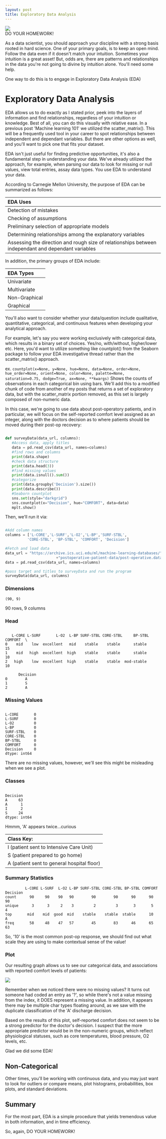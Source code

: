 ```yaml
---
layout: post
title: Exploratory Data Analysis
---
```

<img src="/Images/EDA_Cave.jpg" class="block"/><br>
DO YOUR HOMEWORK!

As a data scientist, you should approach your discipline with a strong basis rooted in hard science. One of 
your primary goals, is to keep an open mind. Follow the data even if it doesn't match your 
intuition. Sometimes your intuition is a great asset! But, odds are, there are patterns and 
relationships in the data you're not going to divine by intuition alone. You'll need some help.

One way to do this is to engage in Exploratory Data Analysis (EDA)


# Exploratory Data Analysis 

EDA allows us to do exactly as I stated prior, peek into the layers of information and find 
relationships, regardless of your intuition or knowledge. Best of all, you can do this 
visually with relative ease. In a previous post 'Machine learning 101' we utilized the 
scatter_matrix(). This will be a frequently used tool in your career to spot relationships 
between independent and dependant variables. But there are other options as well, and 
you'll want to pick one that fits your dataset.

EDA isn't just useful for finding predictive opportunities, it's also a fundamental step in understanding your data.
We've already utilized the approach, for example, when parsing our data to look for missing or null values, 
view total entries, assay data types. You use EDA to understand your data.

According to Carnegie Mellon University, the purpose of EDA can be summarized as follows:

|EDA Uses|
|:--------|
|Detection of mistakes|
|Checking of assumptions|
|Preliminary selection of appropriate models|
|Determining relationships among the explanatory variables|
|Assessing the direction and rough size of relationships between independant and dependant variables|

In addition, the primary groups of EDA include:

|EDA Types|
|:--------|
|Univariate|
|Multivariate|
|Non-Graphical|
|Graphical|

You'll also want to consider whether your data/question include qualitative, 
quantitative, categorical, and continuous features when developing your analytical approach. 

For example, let's say you were working exclusively with categorical data, which 
results in a binary set of choices. Yes/no, with/without, higher/lower etc. Here, you'd 
want to utilize something like countplot() from the Seaborn package to follow your EDA 
investigative thread rather than the scatter_matrix() approach.

ex. `countplot(x=None, y=None, hue=None, data=None, order=None, hue_order=None, orient=None, color=None, palette=None, saturation=0.75, dodge=True, ax=None, **kwargs)`
Shows the counts of observations in each categorical bin using bars. We'll add this to a modified chunk of code from another
of my posts that returns a set of exploratory data, but with the scatter_matrix portion removed, as this set is largely composed of non-numeric data. 

In this case, we're going to use data about post-operatory patients, and in particular, we will focus on the self-reported comfort level assigned as an integer, along with the doctors decision as to where patients should be moved during their post-op recovery:

```python

def surveyData(data_url, columns):
   #Access data, apply titles
   data = pd.read_csv(data_url, names=columns)
   #find rows and columns
   print(data.shape)
   #check data structure
   print(data.head(3))
   #find missing values
   print(data.isnull().sum())
   #categorize
   print(data.groupby('Decision').size())
   print(data.describe())
   #Seaborn countplot
   sns.set(style="darkgrid")
   sns.countplot(x="Decision", hue="COMFORT", data=data)
   mplt.show()

```
Then, we'll run it via:

```python

#Add column names
columns = ['L-CORE','L-SURF','L-O2','L-BP','SURF-STBL',
          'CORE-STBL', 'BP-STBL', 'COMFORT', 'Decision']

#Fetch and load data
data_url = "https://archive.ics.uci.edu/ml/machine-learning-databases/"
                       +"postoperative-patient-data/post-operative.data"
data = pd.read_csv(data_url, names=columns)

#pass target and titles to surveyData and run the program
surveyData(data_url, columns)

```

### Dimensions

`(90, 9)`

90 rows, 9 columns

### Head

```

   L-CORE L-SURF       L-O2  L-BP SURF-STBL CORE-STBL     BP-STBL COMFORT  \
0    mid    low  excellent   mid    stable    stable      stable      15   
1    mid   high  excellent  high    stable    stable      stable      10   
2   high    low  excellent  high    stable    stable  mod-stable      10   

      Decision  
0        A  
1        S  
2        A  

```

### Missing Values

```

L-CORE       0
L-SURF       0
L-O2         0
L-BP         0
SURF-STBL    0
CORE-STBL    0
BP-STBL      0
COMFORT      0
Decision     0
dtype: int64

```

There are no missing values, however, we'll see this might be misleading when we see a plot.

### Classes

```

Decision
A     63
A      1
I      2
S     24
dtype: int64

```

Hmmm, 'A' appears twice...curious

|Class Key:|
|:---|
|I (patient sent to Intensive Care Unit)|
|S (patient prepared to go home)|
|A (patient sent to general hospital floor)|

### Summary Statistics

```
         L-CORE L-SURF  L-O2 L-BP SURF-STBL CORE-STBL BP-STBL COMFORT Decision
count      90     90    90   90        90        90      90      90       90
unique      3      3     2    3         2         3       3       5        4
top       mid    mid  good  mid    stable    stable  stable      10        A
freq       58     48    47   57        45        83      46      65       63

```
So, '10' is the most common post-op response, we should find out what scale they are using to make contextual sense of the value!

### Plot

Our resulting graph allows us to see our categorical data, and associations with reported comfort levels of patients: 

<img src="/Images/postop.png" class="block"/><br>

Remember when we noticed there were no missing values? It turns out someone had coded an entry as '?', so while there's not a value missing from the index, it DOES represent a missing value. In addition, it appears there may be multiple char types floating around, as we saw with the duplicate classification of the 'A' discharge decision. 

Based on the results of this plot, self-reported comfort does not seem to be a strong predictor for the doctor's decision. I suspect that the more appropriate predictor would be in the non-numeric groups, which reflect physiological statuses, such as core temperatures, blood pressure, O2 levels, etc. 

Glad we did some EDA!

## Non-Categorical

Other times, you'll be working with continuous data, and you may just want to look for outliers or compare means, plot histograms, probabilities, box plots, and standard deviations.

## Summary 

For the most part, EDA is a simple procedure that yields tremendous value in both information, and in time efficiency.

So, again, DO YOUR HOMEWORK!
